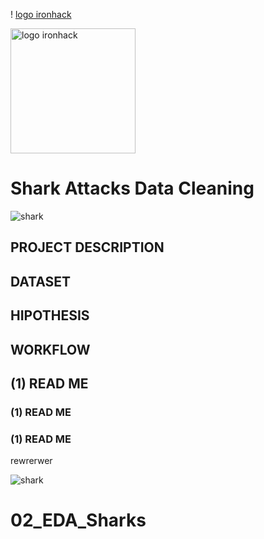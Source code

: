 
! [logo ironhack](https://www.emagister.com/assets/es/logos/centro/id/136150/size/l.jpg)



<img src="https://www.emagister.com/assets/es/logos/centro/id/136150/size/l.jpg" alt="logo ironhack" style="width:200px;height:200px;">

# Shark Attacks Data Cleaning

![shark](https://media.giphy.com/media/PfHrNe1cSKAjC/giphy.gif)

## PROJECT DESCRIPTION 
## DATASET
## HIPOTHESIS
## WORKFLOW




## (1) READ ME
### (1) READ ME
### (1) READ ME
rewrerwer


![shark](https://media.giphy.com/media/PfHrNe1cSKAjC/giphy.gif)

# 02_EDA_Sharks